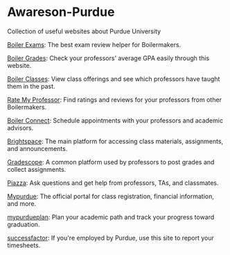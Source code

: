 # Awareson-Purdue

Collection of useful websites about Purdue University

[Boiler Exams](https://www.boilerexams.com/): The best exam review helper for Boilermakers.

[Boiler Grades](https://www.boilergrades.com/): Check your professors' average GPA easily through this website.

[Boiler Classes](https://boilerclasses.com/): View class offerings and see which professors have taught them in the past.

[Rate My Professor](https://www.ratemyprofessors.com/): Find ratings and reviews for your professors from other Boilermakers.

[Boiler Connect](https://www.purdue.edu/boilerconnect/): Schedule appointments with your professors and academic advisors.

[Brightspace](https://purdue.brightspace.com/d2l/login): The main platform for accessing class materials, assignments, and announcements.

[Gradescope](https://www.gradescope.com/): A common platform used by professors to post grades and collect assignments.

[Piazza](https://piazza.com/): Ask questions and get help from professors, TAs, and classmates.

[Mypurdue](https://mypurdue.purdue.edu): The official portal for class registration, financial information, and more.

[mypurdueplan](https://mypurdueplan.purdue.edu/): Plan your academic path and track your progress toward graduation.

[successfactor](https://one.purdue.edu/task/all/successfactors-employee): If you're employed by Purdue, use this site to report your timesheets.


